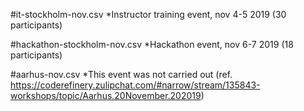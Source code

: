 #it-stockholm-nov.csv
*Instructor training event, nov 4-5 2019 (30 participants)

#hackathon-stockholm-nov.csv
*Hackathon event, nov 6-7 2019 (18 participants)

#aarhus-nov.csv
*This event was not carried out (ref. https://coderefinery.zulipchat.com/#narrow/stream/135843-workshops/topic/Aarhus.20November.202019)
